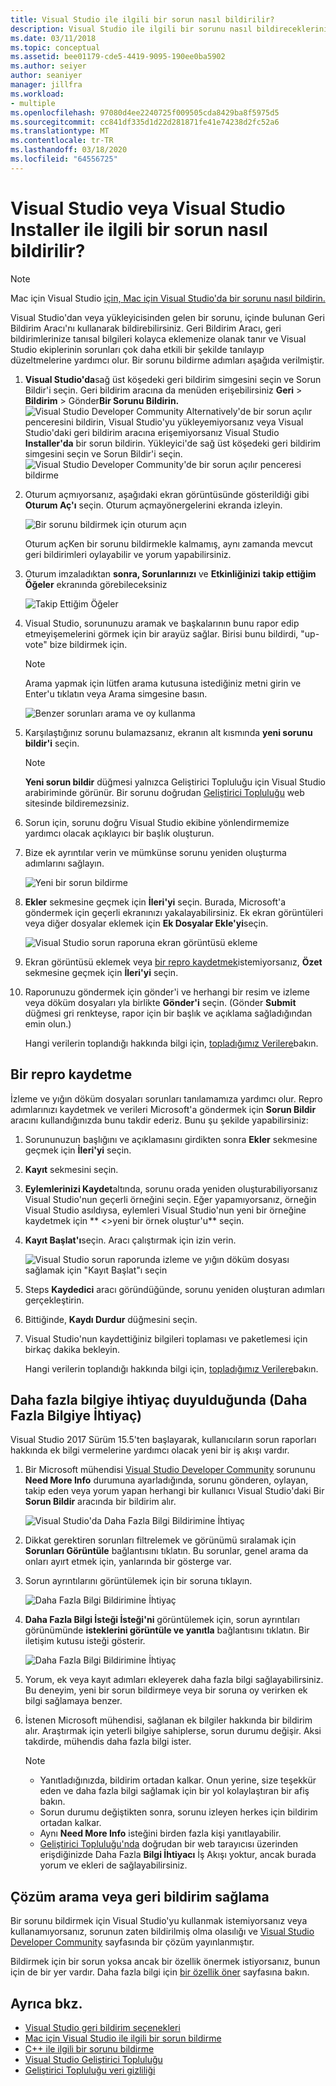 ```yaml
---
title: Visual Studio ile ilgili bir sorun nasıl bildirilir?
description: Visual Studio ile ilgili bir sorunu nasıl bildireceklerini öğrenin
ms.date: 03/11/2018
ms.topic: conceptual
ms.assetid: bee01179-cde5-4419-9095-190ee0ba5902
ms.author: seiyer
author: seaniyer
manager: jillfra
ms.workload:
- multiple
ms.openlocfilehash: 97080d4ee2240725f009505cda8429ba8f5975d5
ms.sourcegitcommit: cc841df335d1d22d281871fe41e74238d2fc52a6
ms.translationtype: MT
ms.contentlocale: tr-TR
ms.lasthandoff: 03/18/2020
ms.locfileid: "64556725"
---
```

# <a name="how-to-report-a-problem-with-visual-studio-or-visual-studio-installer"></a>Visual Studio veya Visual Studio Installer ile ilgili bir sorun nasıl bildirilir?

> [!NOTE]
> Mac için Visual Studio [için, Mac için Visual Studio'da bir sorunu nasıl bildirin.](/visualstudio/mac/report-a-problem)

Visual Studio'dan veya yükleyicisinden gelen bir sorunu, içinde bulunan Geri Bildirim Aracı'nı kullanarak bildirebilirsiniz. Geri Bildirim Aracı, geri bildirimlerinize tanısal bilgileri kolayca eklemenize olanak tanır ve Visual Studio ekiplerinin sorunları çok daha etkili bir şekilde tanılayıp düzeltmelerine yardımcı olur. Bir sorunu bildirme adımları aşağıda verilmiştir.

1. **Visual Studio'da**sağ üst köşedeki geri bildirim simgesini seçin ve Sorun Bildir'i seçin. Geri bildirim aracına da menüden erişebilirsiniz **Geri** > **Bildirim** > Gönder**Bir Sorunu Bildirin.**
![Visual Studio Developer Community](media/vsfeedbackentry.png) Alternatively'de bir sorun açılır penceresini bildirin, Visual Studio'yu yükleyemiyorsanız veya Visual Studio'daki geri bildirim aracına erişemiyorsanız Visual Studio **Installer'da** bir sorun bildirin.  Yükleyici'de sağ üst köşedeki geri bildirim simgesini seçin ve Sorun Bildir'i seçin.
![Visual Studio Developer Community'de bir sorun açılır penceresi bildirme](media/installer.png)

1. Oturum açmıyorsanız, aşağıdaki ekran görüntüsünde gösterildiği gibi **Oturum Aç'ı** seçin. Oturum açmayönergelerini ekranda izleyin.

   ![Bir sorunu bildirmek için oturum açın](../ide/media/sign-in-new-ux.png)

   Oturum açKen bir sorunu bildirmekle kalmamış, aynı zamanda mevcut geri bildirimleri oylayabilir ve yorum yapabilirsiniz.

1. Oturum imzaladıktan **sonra, Sorunlarınızı** ve **Etkinliğinizi** **takip ettiğim Öğeler** ekranında görebileceksiniz

   ![Takip Ettiğim Öğeler](../ide/media/items-i-follow.png)

1. Visual Studio, sorununuzu aramak ve başkalarının bunu rapor edip etmeyişemelerini görmek için bir arayüz sağlar. Birisi bunu bildirdi, "up-vote" bize bildirmek için.
   > [!NOTE]
   > Arama yapmak için lütfen arama kutusuna istediğiniz metni girin ve Enter'u tıklatın veya Arama simgesine basın.

   ![Benzer sorunları arama ve oy kullanma](../ide/media/search-and-vote.png)

1. Karşılaştığınız sorunu bulamazsanız, ekranın alt kısmında **yeni sorunu bildir'i** seçin.

   > [!NOTE]
   > **Yeni sorun bildir** düğmesi yalnızca Geliştirici Topluluğu için Visual Studio arabiriminde görünür. Bir sorunu doğrudan [Geliştirici Topluluğu](https://developercommunity.visualstudio.com/) web sitesinde bildiremezsiniz.

1. Sorun için, sorunu doğru Visual Studio ekibine yönlendirmemize yardımcı olacak açıklayıcı bir başlık oluşturun.

1. Bize ek ayrıntılar verin ve mümkünse sorunu yeniden oluşturma adımlarını sağlayın.

   ![Yeni bir sorun bildirme](../ide/media/report-new-problem.png)

1. **Ekler** sekmesine geçmek için **İleri'yi** seçin. Burada, Microsoft'a göndermek için geçerli ekranınızı yakalayabilirsiniz. Ek ekran görüntüleri veya diğer dosyalar eklemek için **Ek Dosyalar Ekle'yi**seçin.

   ![Visual Studio sorun raporuna ekran görüntüsü ekleme](media/report-a-problem-screenshot.png)

1. Ekran görüntüsü eklemek veya [bir repro kaydetmek](#record-a-repro)istemiyorsanız, **Özet** sekmesine geçmek için **İleri'yi** seçin.

1. Raporunuzu göndermek için gönder'i ve herhangi bir resim ve izleme veya döküm dosyaları yla birlikte **Gönder'i** seçin. (Gönder **Submit** düğmesi gri renkteyse, rapor için bir başlık ve açıklama sağladığından emin olun.)

   Hangi verilerin toplandığı hakkında bilgi için, [topladığımız Verilere](developer-community-privacy.md#data-we-collect)bakın.

## <a name="record-a-repro"></a>Bir repro kaydetme

İzleme ve yığın döküm dosyaları sorunları tanılamamıza yardımcı olur. Repro adımlarınızı kaydetmek ve verileri Microsoft'a göndermek için **Sorun Bildir** aracını kullandığınızda bunu takdir ederiz. Bunu şu şekilde yapabilirsiniz:

1. Sorununuzun başlığını ve açıklamasını girdikten sonra **Ekler** sekmesine geçmek için **İleri'yi** seçin.

1. **Kayıt** sekmesini seçin.

1. **Eylemlerinizi Kaydet**altında, sorunu orada yeniden oluşturabiliyorsanız Visual Studio'nun geçerli örneğini seçin. Eğer yapamıyorsanız, örneğin Visual Studio asıldıysa, eylemleri Visual Studio'nun yeni bir örneğine kaydetmek için ** \<>yeni bir örnek oluştur'u** seçin.

1. **Kayıt Başlat'ı**seçin. Aracı çalıştırmak için izin verin.

   ![Visual Studio sorun raporunda izleme ve yığın döküm dosyası sağlamak için "Kayıt Başlat"ı seçin](../ide/media/record-dialog-box.png)

1. Steps **Kaydedici** aracı göründüğünde, sorunu yeniden oluşturan adımları gerçekleştirin.

1. Bittiğinde, **Kaydı Durdur** düğmesini seçin.

1. Visual Studio'nun kaydettiğiniz bilgileri toplaması ve paketlemesi için birkaç dakika bekleyin.

   Hangi verilerin toplandığı hakkında bilgi için, [topladığımız Verilere](developer-community-privacy.md#data-we-collect)bakın.

## <a name="when-further-information-is-needed-need-more-info"></a>Daha fazla bilgiye ihtiyaç duyulduğunda (Daha Fazla Bilgiye İhtiyaç)

Visual Studio 2017 Sürüm 15.5'ten başlayarak, kullanıcıların sorun raporları hakkında ek bilgi vermelerine yardımcı olacak yeni bir iş akışı vardır.

1. Bir Microsoft mühendisi [Visual Studio Developer Community](https://developercommunity.visualstudio.com/) sorununu **Need More Info** durumuna ayarladığında, sorunu gönderen, oylayan, takip eden veya yorum yapan herhangi bir kullanıcı Visual Studio'daki Bir **Sorun Bildir** aracında bir bildirim alır.

   ![Visual Studio'da Daha Fazla Bilgi Bildirimine İhtiyaç](../ide/media/nmi-notification.png)

1. Dikkat gerektiren sorunları filtrelemek ve görünümü sıralamak için **Sorunları Görüntüle** bağlantısını tıklatın. Bu sorunlar, genel arama da onları ayırt etmek için, yanlarında bir gösterge var.

1. Sorun ayrıntılarını görüntülemek için bir soruna tıklayın.

   ![Daha Fazla Bilgi Bildirimine İhtiyaç](../ide/media/nmi-details-view.png)

1. **Daha Fazla Bilgi İsteği İsteği'ni** görüntülemek için, sorun ayrıntıları görünümünde **isteklerini görüntüle ve yanıtla** bağlantısını tıklatın. Bir iletişim kutusu isteği gösterir.

   ![Daha Fazla Bilgi Bildirimine İhtiyaç](../ide/media/nmi-request.png)

1. Yorum, ek veya kayıt adımları ekleyerek daha fazla bilgi sağlayabilirsiniz. Bu deneyim, yeni bir sorun bildirmeye veya bir soruna oy verirken ek bilgi sağlamaya benzer.

1. İstenen Microsoft mühendisi, sağlanan ek bilgiler hakkında bir bildirim alır. Araştırmak için yeterli bilgiye sahiplerse, sorun durumu değişir. Aksi takdirde, mühendis daha fazla bilgi ister.

   > [!NOTE]
   > * Yanıtladığınızda, bildirim ortadan kalkar. Onun yerine, size teşekkür eden ve daha fazla bilgi sağlamak için bir yol kolaylaştıran bir afiş bakın.
   > * Sorun durumu değiştikten sonra, sorunu izleyen herkes için bildirim ortadan kalkar.
   > * Aynı **Need More Info** isteğini birden fazla kişi yanıtlayabilir.
   > * [Geliştirici Topluluğu'nda](https://developercommunity.visualstudio.com/) doğrudan bir web tarayıcısı üzerinden erişdiğinizde Daha Fazla **Bilgi İhtiyacı** İş Akışı yoktur, ancak burada yorum ve ekleri de sağlayabilirsiniz.

## <a name="search-for-solutions-or-provide-feedback"></a>Çözüm arama veya geri bildirim sağlama

Bir sorunu bildirmek için Visual Studio'yu kullanmak istemiyorsanız veya kullanamıyorsanız, sorunun zaten bildirilmiş olma olasılığı ve [Visual Studio Developer Community](https://developercommunity.visualstudio.com/) sayfasında bir çözüm yayınlanmıştır.

Bildirmek için bir sorun yoksa ancak bir özellik önermek istiyorsanız, bunun için de bir yer vardır. Daha fazla bilgi için [bir özellik öner](https://developercommunity.visualstudio.com/content/idea/post.html?space=8) sayfasına bakın.

## <a name="see-also"></a>Ayrıca bkz.

* [Visual Studio geri bildirim seçenekleri](../ide/feedback-options.md)
* [Mac için Visual Studio ile ilgili bir sorun bildirme](/visualstudio/mac/report-a-problem)
* [C++ ile ilgili bir sorunu bildirme](/cpp/how-to-report-a-problem-with-the-visual-cpp-toolset)
* [Visual Studio Geliştirici Topluluğu](https://developercommunity.visualstudio.com/)
* [Geliştirici Topluluğu veri gizliliği](developer-community-privacy.md)
